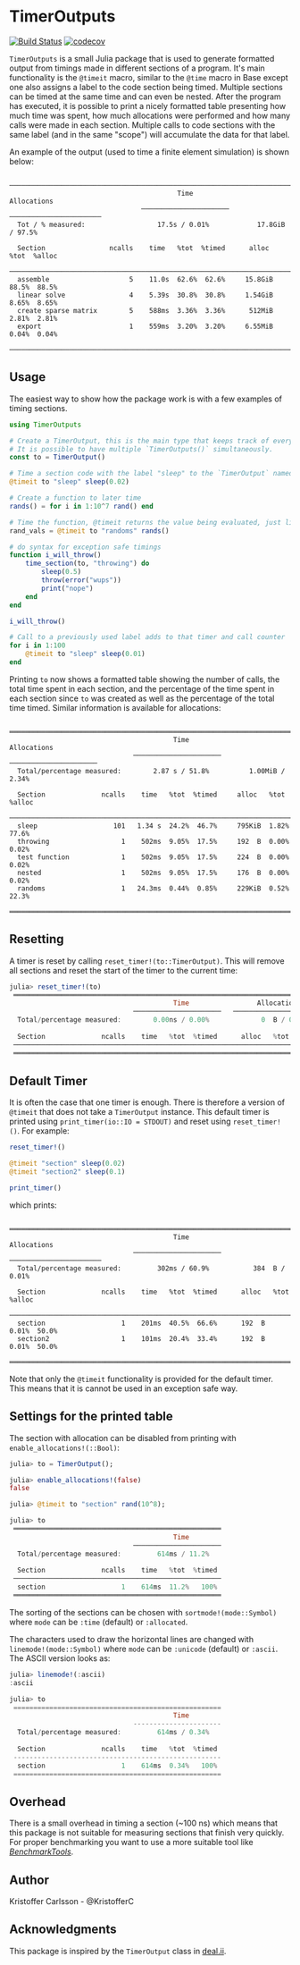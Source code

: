 # TimerOutputs

[![Build Status](https://travis-ci.org/KristofferC/TimerOutputs.jl.svg?branch=master)](https://travis-ci.org/KristofferC/TimerOutputs.jl) [![codecov](https://codecov.io/gh/KristofferC/TimerOutputs.jl/branch/master/graph/badge.svg)](https://codecov.io/gh/KristofferC/TimerOutputs.jl)

`TimerOutputs` is a small Julia package that is used to generate formatted output from timings made in different sections of a program.
It's main functionality is the `@timeit` macro, similar to the `@time` macro in Base except one also assigns a label to the code section being timed.
Multiple sections can be timed at the same time and can even be nested.
After the program has executed, it is possible to print a nicely formatted table presenting how much time was spent, how much allocations were performed and how many calls were
made in each section.
Multiple calls to code sections with the same label (and in the same "scope") will accumulate the data for that label.

An example of the output (used to time a finite element simulation) is shown below:

```
 ────────────────────────────────────────────────────────────────────────────────
                                          Time                  Allocations      
                                 ──────────────────────   ───────────────────────
  Tot / % measured:                  17.5s / 0.01%            17.8GiB / 97.5%    

  Section                ncalls    time   %tot  %timed      alloc   %tot  %alloc 
 ────────────────────────────────────────────────────────────────────────────────
  assemble                    5    11.0s  62.6%  62.6%     15.8GiB  88.5%  88.5%
  linear solve                4    5.39s  30.8%  30.8%     1.54GiB  8.65%  8.65%
  create sparse matrix        5    588ms  3.36%  3.36%      512MiB  2.81%  2.81%
  export                      1    559ms  3.20%  3.20%     6.55MiB  0.04%  0.04%
 ────────────────────────────────────────────────────────────────────────────────
```

## Usage

The easiest way to show how the package work is with a few examples of timing sections.

```julia
using TimerOutputs

# Create a TimerOutput, this is the main type that keeps track of everything.
# It is possible to have multiple `TimerOutputs()` simultaneously.
const to = TimerOutput()

# Time a section code with the label "sleep" to the `TimerOutput` named "to"
@timeit to "sleep" sleep(0.02)

# Create a function to later time
rands() = for i in 1:10^7 rand() end

# Time the function, @timeit returns the value being evaluated, just like Base @time
rand_vals = @timeit to "randoms" rands()

# do syntax for exception safe timings
function i_will_throw()
    time_section(to, "throwing") do
        sleep(0.5)
        throw(error("wups"))
        print("nope")
    end
end

i_will_throw()

# Call to a previously used label adds to that timer and call counter
for i in 1:100
    @timeit to "sleep" sleep(0.01)
end
```

Printing `to` now shows a formatted table showing the number of calls, the total time spent in each section, and the percentage of the time spent in each section since `to` was created as well as the percentage of the total time timed. Similar information is available for allocations:

```
 ═════════════════════════════════════════════════════════════════════════════
                                         Time                 Allocations      
                               ──────────────────────   ──────────────────────
  Total/percentage measured:        2.87 s / 51.8%          1.00MiB / 2.34%    
                                                                
  Section              ncalls    time   %tot  %timed     alloc   %tot  %alloc
 ─────────────────────────────────────────────────────────────────────────────
  sleep                   101   1.34 s  24.2%  46.7%     795KiB  1.82%  77.6%
  throwing                  1    502ms  9.05%  17.5%     192  B  0.00%  0.02%
  test function             1    502ms  9.05%  17.5%     224  B  0.00%  0.02%
  nested                    1    502ms  9.05%  17.5%     176  B  0.00%  0.02%
  randoms                   1   24.3ms  0.44%  0.85%     229KiB  0.52%  22.3%
 ═════════════════════════════════════════════════════════════════════════════
```

## Resetting

A timer is reset by calling `reset_timer!(to::TimerOutput)`. This will remove all sections and reset the start of the timer to the current time:

```julia
julia> reset_timer!(to)
 ══════════════════════════════════════════════════════════════════════════════
                                         Time                 Allocations      
                               ──────────────────────   ───────────────────────
  Total/percentage measured:        0.00ns / 0.00%             0  B / 0.00%    
                                                                
  Section              ncalls    time   %tot  %timed      alloc   %tot  %alloc
 ──────────────────────────────────────────────────────────────────────────────
 ══════════════════════════════════════════════════════════════════════════════
```

## Default Timer

It is often the case that one timer is enough. There is therefore a version of `@timeit` that does not take a `TimerOutput` instance.
This default timer is printed using `print_timer(io::IO = STDOUT)` and reset using `reset_timer!()`.
For example:

```julia
reset_timer!()

@timeit "section" sleep(0.02)
@timeit "section2" sleep(0.1)

print_timer()
```

which prints:
```
 ══════════════════════════════════════════════════════════════════════════════
                                         Time                 Allocations      
                               ──────────────────────   ───────────────────────
  Total/percentage measured:         302ms / 60.9%           384  B / 0.01%    
                                                                
  Section              ncalls    time   %tot  %timed      alloc   %tot  %alloc
 ──────────────────────────────────────────────────────────────────────────────
  section                   1    201ms  40.5%  66.6%      192  B  0.01%  50.0%
  section2                  1    101ms  20.4%  33.4%      192  B  0.01%  50.0%
 ══════════════════════════════════════════════════════════════════════════════
```

Note that only the `@timeit` functionality is provided for the default timer.
This means that it is cannot be used in an exception safe way.

## Settings for the printed table

The section with allocation can be disabled from printing with `enable_allocations!(::Bool)`:

```julia
julia> to = TimerOutput();

julia> enable_allocations!(false)
false

julia> @timeit to "section" rand(10^8);

julia> to
 ════════════════════════════════════════════════════
                                         Time         
                               ──────────────────────
  Total/percentage measured:         614ms / 11.2%    
                                                                
  Section              ncalls    time   %tot  %timed
 ────────────────────────────────────────────────────
  section                   1    614ms  11.2%   100%
 ════════════════════════════════════════════════════
```

The sorting of the sections can be chosen with `sortmode!(mode::Symbol)` where `mode` can be `:time` (default) or `:allocated`.

The characters used to draw the horizontal lines are changed with `linemode!(mode::Symbol)` where `mode` can be `:unicode` (default) or `:ascii`.
The ASCII version looks as:

```julia
julia> linemode!(:ascii)
:ascii

julia> to
 ====================================================
                                         Time         
                               ----------------------
  Total/percentage measured:         614ms / 0.34%    
                                                                
  Section              ncalls    time   %tot  %timed
 ----------------------------------------------------
  section                   1    614ms  0.34%   100%
 ====================================================
```


## Overhead

There is a small overhead in timing a section (~100 ns) which means that this package is not suitable for measuring sections that finish very quickly.
For proper benchmarking you want to use a more suitable tool like [*BenchmarkTools*](https://github.com/JuliaCI/BenchmarkTools.jl).

## Author

Kristoffer Carlsson - @KristofferC

## Acknowledgments

This package is inspired by the `TimerOutput` class in [deal.ii](https://dealii.org/).
